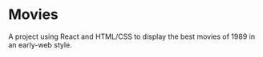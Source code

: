 # Movies

A project using React and HTML/CSS to display the best movies of 1989 in an early-web style. 
